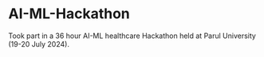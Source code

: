 # AI-ML-Hackathon
Took part in a 36 hour AI-ML healthcare Hackathon held at Parul University (19-20 July 2024).
